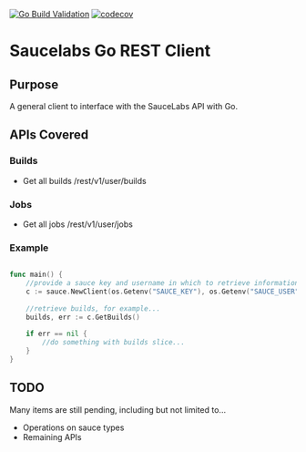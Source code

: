 [![Go Build Validation](https://github.com/ssulei7/saucelabs-client-go/actions/workflows/go.yml/badge.svg)](https://github.com/ssulei7/saucelabs-client-go/actions/workflows/go.yml) [![codecov](https://codecov.io/gh/ssulei7/saucelabs-client-go/branch/main/graph/badge.svg?token=SSD5JHOL1P)](https://codecov.io/gh/ssulei7/saucelabs-client-go)

# Saucelabs Go REST Client

## Purpose

A general client to interface with the SauceLabs API with Go. 

## APIs Covered

### Builds

* Get all builds /rest/v1/user/builds

### Jobs

* Get all jobs /rest/v1/user/jobs


### Example

```go

func main() {
    //provide a sauce key and username in which to retrieve information from
    c := sauce.NewClient(os.Getenv("SAUCE_KEY"), os.Getenv("SAUCE_USER"), "base url, leave empty string for default")
    
    //retrieve builds, for example...
    builds, err := c.GetBuilds()
    
    if err == nil {
        //do something with builds slice...
    }
}

```

## TODO

Many items are still pending, including but not limited to...

* Operations on sauce types
* Remaining APIs

